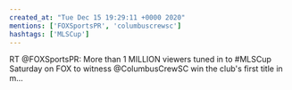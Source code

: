 ```yaml
---
created_at: "Tue Dec 15 19:29:11 +0000 2020"
mentions: ['FOXSportsPR', 'columbuscrewsc']
hashtags: ['MLSCup']
---
```


RT @FOXSportsPR: More than 1 MILLION viewers tuned in to #MLSCup Saturday on FOX to witness @ColumbusCrewSC win the club's first title in m…